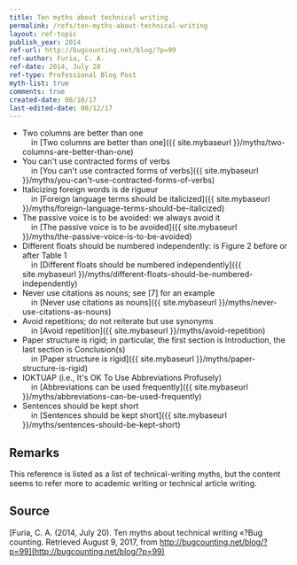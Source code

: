```yaml
---
title: Ten myths about technical writing
permalink: /refs/ten-myths-about-technical-writing
layout: ref-topic
publish_year: 2014
ref-url: http://bugcounting.net/blog/?p=99
ref-author: Furia, C. A. 
ref-date: 2014, July 20
ref-type: Professional Blog Post
myth-list: true
comments: true
created-date: 08/10/17
last-edited-date: 08/12/17
---
```


* Two columns are better than one<br />&nbsp;&nbsp;&nbsp;&nbsp;in [Two columns are better than one]({{ site.mybaseurl }}/myths/two-columns-are-better-than-one)
* You can't use contracted forms of verbs<br />&nbsp;&nbsp;&nbsp;&nbsp;in [You can't use contracted forms of verbs]({{ site.mybaseurl }}/myths/you-can't-use-contracted-forms-of-verbs)
* Italicizing foreign words is de rigueur<br />&nbsp;&nbsp;&nbsp;&nbsp;in [Foreign language terms should be italicized]({{ site.mybaseurl }}/myths/foreign-language-terms-should-be-italicized)
* The passive voice is to be avoided: we always avoid it<br />&nbsp;&nbsp;&nbsp;&nbsp;in [The passive voice is to be avoided]({{ site.mybaseurl }}/myths/the-passive-voice-is-to-be-avoided)
* Different floats should be numbered independently: is Figure 2 before or after Table 1<br />&nbsp;&nbsp;&nbsp;&nbsp;in [Different floats should be numbered independently]({{ site.mybaseurl }}/myths/different-floats-should-be-numbered-independently)
* Never use citations as nouns; see [7] for an example<br />&nbsp;&nbsp;&nbsp;&nbsp;in [Never use citations as nouns]({{ site.mybaseurl }}/myths/never-use-citations-as-nouns)
* Avoid repetitions; do not reiterate but use synonyms<br />&nbsp;&nbsp;&nbsp;&nbsp;in [Avoid repetition]({{ site.mybaseurl }}/myths/avoid-repetition)
* Paper structure is rigid; in particular, the first section is Introduction, the last section is Conclusion(s)<br />&nbsp;&nbsp;&nbsp;&nbsp;in [Paper structure is rigid]({{ site.mybaseurl }}/myths/paper-structure-is-rigid)
* IOKTUAP (i.e., It's OK To Use Abbreviations Profusely)<br />&nbsp;&nbsp;&nbsp;&nbsp;in [Abbreviations can be used frequently]({{ site.mybaseurl }}/myths/abbreviations-can-be-used-frequently)
* Sentences should be kept short<br />&nbsp;&nbsp;&nbsp;&nbsp;in [Sentences should be kept short]({{ site.mybaseurl }}/myths/sentences-should-be-kept-short)

## Remarks

This reference is listed as a list of technical-writing myths, but the content seems to refer more to academic writing or technical article writing.

## Source

[Furia, C. A. (2014, July 20). Ten myths about technical writing «?Bug counting. Retrieved August 9, 2017, from http://bugcounting.net/blog/?p=99](http://bugcounting.net/blog/?p=99)
